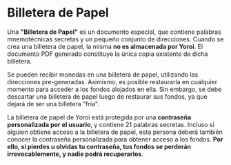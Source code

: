 # Billetera de Papel

Una **"Billetera de Papel"** es un documento especial, que contiene palabras mnemotécnicas secretas y un pequeño conjunto de direcciones. Cuando se crea una billetera de papel, la misma **no es almacenada por Yoroi**. El documento PDF generado constituye la única copia existente de dicha billetera.

Se pueden recibir monedas en una billetera de papel, utilizando las direcciones pre-generadas. Asimismo, es posible restaurarla en cualquier momento para acceder a los fondos alojados en ella. Sin embargo, se debe descartar una billetera de papel luego de restaurar sus fondos, ya que dejará de ser una billetera "fría".

La billetera de papel de Yoroi está protegida por una **contraseña personalizada por el usuario**, y contiene 21 palabras secretas. Incluso si alguien obtiene acceso a la billetera de papel, esta persona deberá también conocer la contraseña personalizada para obtener acceso a los fondos. **Por ello, si pierdes u olvidas tu contraseña, tus fondos se perderán irrevocablemente, y nadie podrá recuperarlos**.